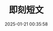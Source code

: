 ---
title: 即刻短文
date: 2025-01-21 00:35:58
comments: true
aside: false
top_img: false
type: essay
---